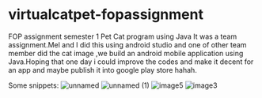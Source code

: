 # virtualcatpet-fopassignment
FOP assignment semester 1
Pet Cat program using Java
It was a team assignment.Mel and I did this using android studio and one of other team member did the cat image ,we build an android mobile application using Java.Hoping that one day i could improve the codes and make it decent for an app and maybe publish it into google play store hahah.

Some snippets:
![unnamed](https://user-images.githubusercontent.com/61441363/98384632-fdc32d80-2088-11eb-8923-d85e04e6db83.jpg)
![unnamed (1)](https://user-images.githubusercontent.com/61441363/98384671-09165900-2089-11eb-8ade-9206687a4bda.jpg)
![image5](https://user-images.githubusercontent.com/61441363/98384698-0f0c3a00-2089-11eb-97d2-b8c11825ccbe.jpg)
![image3](https://user-images.githubusercontent.com/61441363/98384711-12072a80-2089-11eb-8e93-5358559b5b78.jpg)
